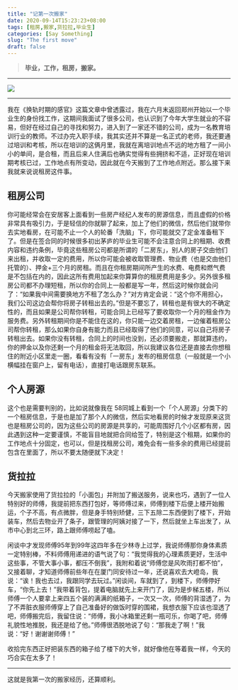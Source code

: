 ```yaml
---
title: "记第一次搬家"
date: 2020-09-14T15:23:23+08:00
tags: [租房,搬家,货拉拉,毕业生]
categories: [Say Something]
slug: "The first move"
draft: false
---
```


> **毕业，工作，租房，搬家。**

<!--more-->

---

![](https://dawnblog-1300625500.cos.ap-guangzhou.myqcloud.com/images/20200914153122.jpg)

---

我在《换轨时期的感官》这篇文章中曾透露过，我在六月末返回郑州开始以一个毕业生的身份找工作，这期间我面试了很多公司，也认识到了今年大学生就业的不容易，但好在经过自己的寻找和努力，进入到了一家还不错的公司，成为一名教育培训行业的教师。不过办完入职手续，我其实还并不算是一名正式的老师，我还要通过培训和考核，所以在培训的这俩月里，我就在离培训地点不远的地方租了一间小小的单间，是合租，而且后来人住满后也确实觉得有些拥挤和不适，正好现在培训期考核已过，工作地点有所变动，因此就在今天搬到了工作地点附近。那么接下来我就来说说租房这件事。

## 租房公司

你可能经常会在安居客上面看到一些房产经纪人发布的房源信息，而且虚假的价格非常具有吸引力，于是轻信的你就聊了起来，加上了他们的微信，然后他们就带你去实地看房，在可能不止一个人的轮番「洗脑」下，你可能就交了定金准备租下了。但是在签合同的时候很多初出茅庐的毕业生可能不会注意合同上的租期、收费内容和违约条例，毕竟这些租房公司都是所谓的「二房东」，别人的房子交由他们来出租，并收取一定的费用，所以你可能会被收取管理费、物业费（也是交由他们托管的）、押金+三个月的房租。而且在你租房期间所产生的水费、电费和燃气费是不包括在内的，因此这所有费用加起来你算算你的租房费用是多少。另外很多租房公司都不办理短租，所以你的合同上一般都是写一年，然后这时候你就会问了：“如果我中间需要换地方不租了怎么办？”对方肯定会说：“这个你不用担心，我们公司这边会帮你将房子转租出去的。”但是不要忘了，转租也是有很大的不确定性的，而且如果是公司帮你转租，可能合同上已经写了要收取你一个月的租金作为服务费。另外转租期间你是不能住在这的，你只能一边交着房租，一边催着租房公司帮你转租，那么如果你自身有能力而且已经取得了他们的同意，可以自己将房子转租出去。如果你没有转租，合同上的时间也没到，还必须要搬走，那就算违约，你的押金以及你还剩一个月的租金将无法取回，所以我建议各位还是直接去你想租住的附近小区里走一圈，看看有没有「一房东」发布的租房信息（一般就是一个小横幅挂在窗户上，留有电话），直接打电话跟房东联系。

## 个人房源

这个也是需要判别的，比如说就像我在 58同城上看到一个「个人房源」分类下的一个租房信息，于是也是加了那个人的微信，然后实地看房的时候才发现原来这货也是租房公司的，因为这些公司的房源是共享的，可能周围好几个小区都有房，因此遇到这种一定要谨慎，不能盲目地就把合同给签了，特别是这个租期，如果你的工作地点十分固定，也可以，但是找租房公司，难免会有一些多余的费用已经提前包含在里面了，所以不要太随便就下决定！

## 货拉拉

今天搬家使用了货拉拉的「小面包」并附加了搬送服务，说来也巧，遇到了一位人特别好的师傅，我提前把东西打包好，等师傅过来，师傅到楼下后便上楼开始搬运，个子不高，有点微胖，但是身手特别矫健，三下五除二东西便到了楼下，开始装车，然后去物业开了条子，跟管理的阿姨对接了一下，然后就坐上车出发了，从市中心到北三环，路上跟师傅唠起了嗑。

闲谈中才发现师傅95年到99年这四年多在少林寺上过学，我说师傅那你身体素质一定特别棒，不料师傅用递进的语气说了句：“我觉得我的心理素质更好，生活中这些事，不管大事小事，都压不倒我”，我附和着说“师傅您是风吹雨打都不怕”，又接着聊，才知道师傅前些年在在厦门同安待过一年，还说喜欢去大嶝岛，我说：“诶！我也去过，我跟同学去玩过。”闲谈间，车就到了，到楼下，师傅停好车，“你先上去！”我带着背包，提着电脑就先上来开门了，因为是步梯五楼，所以师傅一个人要拿上来四五个装的满满的纸箱子，一次又一次，师傅的背湿透了，为了不弄脏衣服师傅穿上了自己准备好的做饭时穿的围裙，我想衣服下应该也湿透了吧，师傅搬完后，我留住说：“师傅，我小冰箱里还剩一瓶可乐，你喝了吧，师傅礼貌性地推脱，我还是给了他。”师傅很洒脱地说了句：“那我走了啊！”我说：“好！谢谢谢师傅！”

收拾完东西正好把装东西的箱子给了楼下的大爷，就好像他在等着我一样，今天的巧合实在太多了！

---

这就是我第一次的搬家经历，还算顺利。



